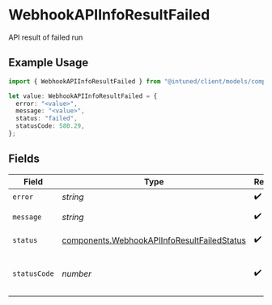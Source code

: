 # WebhookAPIInfoResultFailed

API result of failed run

## Example Usage

```typescript
import { WebhookAPIInfoResultFailed } from "@intuned/client/models/components";

let value: WebhookAPIInfoResultFailed = {
  error: "<value>",
  message: "<value>",
  status: "failed",
  statusCode: 580.29,
};
```

## Fields

| Field                                                                                                      | Type                                                                                                       | Required                                                                                                   | Description                                                                                                |
| ---------------------------------------------------------------------------------------------------------- | ---------------------------------------------------------------------------------------------------------- | ---------------------------------------------------------------------------------------------------------- | ---------------------------------------------------------------------------------------------------------- |
| `error`                                                                                                    | *string*                                                                                                   | :heavy_check_mark:                                                                                         | Error code                                                                                                 |
| `message`                                                                                                  | *string*                                                                                                   | :heavy_check_mark:                                                                                         | Error message                                                                                              |
| `status`                                                                                                   | [components.WebhookAPIInfoResultFailedStatus](../../models/components/webhookapiinforesultfailedstatus.md) | :heavy_check_mark:                                                                                         | The status of the run                                                                                      |
| `statusCode`                                                                                               | *number*                                                                                                   | :heavy_check_mark:                                                                                         | The HTTP status code of the API run                                                                        |